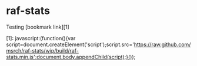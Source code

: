 # raf-stats

Testing [bookmark link][1]

[1]: javascript:(function(){var script=document.createElement('script');script.src='https://raw.github.com/msrch/raf-stats/wip/build/raf-stats.min.js';document.body.appendChild(script);}());
